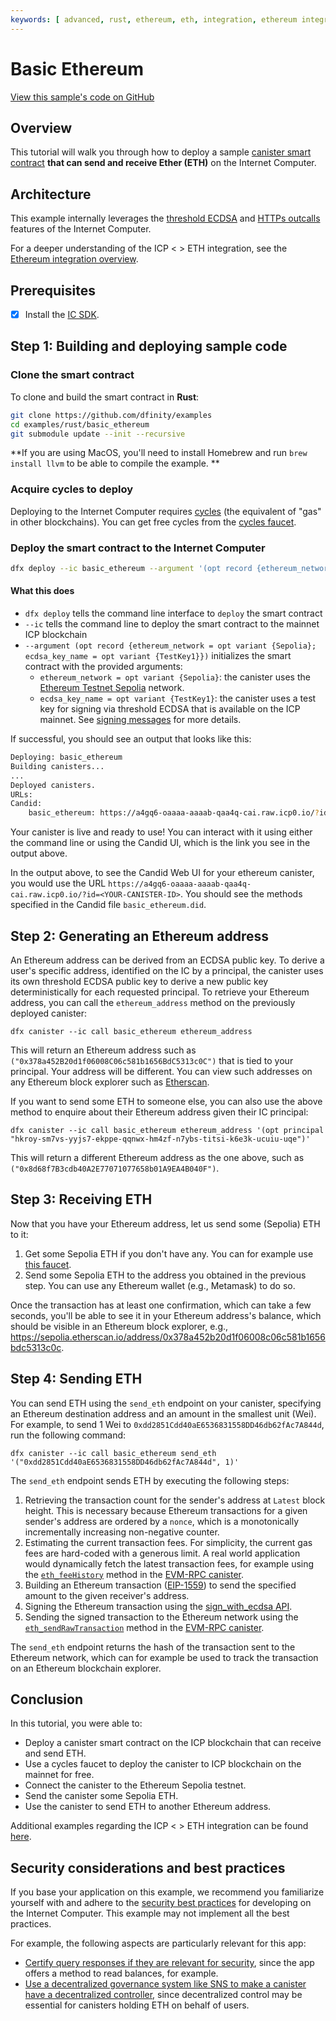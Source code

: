 ```yaml
---
keywords: [ advanced, rust, ethereum, eth, integration, ethereum integration ]
---
```


# Basic Ethereum

[View this sample's code on GitHub](https://github.com/dfinity/examples/tree/master/rust/basic_ethereum)

## Overview

This tutorial will walk you through how to deploy a
sample [canister smart contract](https://internetcomputer.org/docs/current/developer-docs/multi-chain/ethereum/overview)
**that can send and receive Ether (ETH)** on the Internet Computer.

## Architecture

This example internally leverages
the [threshold ECDSA](https://internetcomputer.org/docs/current/developer-docs/smart-contracts/encryption/t-ecdsa)
and [HTTPs outcalls](https://internetcomputer.org/docs/current/developer-docs/smart-contracts/advanced-features/https-outcalls/https-outcalls-overview)
features of the Internet Computer.

For a deeper understanding of the ICP < > ETH integration, see
the [Ethereum integration overview](https://internetcomputer.org/docs/current/developer-docs/multi-chain/ethereum/overview).

## Prerequisites

* [x] Install the [IC SDK](https://internetcomputer.org/docs/current/developer-docs/setup/install/index.mdx).

## Step 1: Building and deploying sample code

### Clone the smart contract

To clone and build the smart contract in **Rust**:

```bash
git clone https://github.com/dfinity/examples
cd examples/rust/basic_ethereum
git submodule update --init --recursive
```

**If you are using MacOS, you'll need to install Homebrew and run `brew install llvm` to be able to compile the example.
**

### Acquire cycles to deploy

Deploying to the Internet Computer
requires [cycles](https://internetcomputer.org/docs/current/developer-docs/setup/cycles) (the equivalent of "gas" in
other blockchains). You can get free cycles from
the [cycles faucet](https://internetcomputer.org/docs/current/developer-docs/setup/cycles/cycles-faucet.md).

### Deploy the smart contract to the Internet Computer

```bash
dfx deploy --ic basic_ethereum --argument '(opt record {ethereum_network = opt variant {Sepolia}; ecdsa_key_name = opt variant {TestKey1}})'
```

#### What this does

- `dfx deploy` tells the command line interface to `deploy` the smart contract
- `--ic` tells the command line to deploy the smart contract to the mainnet ICP blockchain
- `--argument (opt record {ethereum_network = opt variant {Sepolia}; ecdsa_key_name = opt variant {TestKey1}})`
  initializes the smart contract with the provided arguments:
    - `ethereum_network = opt variant {Sepolia}`: the canister uses
      the [Ethereum Testnet Sepolia](https://github.com/ethereum-lists/chains/blob/master/_data/chains/eip155-11155111.json)
      network.
    - `ecdsa_key_name = opt variant {TestKey1}`: the canister uses a test key for signing via threshold ECDSA that is
      available on the ICP mainnet.
      See [signing messages](https://internetcomputer.org/docs/current/developer-docs/smart-contracts/encryption/signing-messages#signing-messages-1)
      for more details.

If successful, you should see an output that looks like this:

```bash
Deploying: basic_ethereum
Building canisters...
...
Deployed canisters.
URLs:
Candid:
    basic_ethereum: https://a4gq6-oaaaa-aaaab-qaa4q-cai.raw.icp0.io/?id=<YOUR-CANISTER-ID>
```

Your canister is live and ready to use! You can interact with it using either the command line or using the Candid UI,
which is the link you see in the output above.

In the output above, to see the Candid Web UI for your ethereum canister, you would use the
URL `https://a4gq6-oaaaa-aaaab-qaa4q-cai.raw.icp0.io/?id=<YOUR-CANISTER-ID>`. You should see the methods specified in the Candid file `basic_ethereum.did`.

## Step 2: Generating an Ethereum address

An Ethereum address can be derived from an ECDSA public key. To derive a user's specific address, identified on the IC
by a principal, the canister uses its own threshold ECDSA public key to derive a new public key deterministically for
each requested principal. To retrieve your Ethereum address, you can call the `ethereum_address` method on the
previously deployed canister:

```shell
dfx canister --ic call basic_ethereum ethereum_address
```

This will return an Ethereum address such as `("0x378a452B20d1f06008C06c581b1656BdC5313c0C")` that is tied to your
principal. Your address will be different. You can view such addresses on any Ethereum block explorer such as [Etherscan](https://etherscan.io/).

If you want to send some ETH to someone else, you can also use the above method to enquire about their Ethereum address
given their IC principal:

```shell
dfx canister --ic call basic_ethereum ethereum_address '(opt principal "hkroy-sm7vs-yyjs7-ekppe-qqnwx-hm4zf-n7ybs-titsi-k6e3k-ucuiu-uqe")'
```

This will return a different Ethereum address as the one above, such
as `("0x8d68f7B3cdb40A2E77071077658b01A9EA4B040F")`.

## Step 3: Receiving ETH

Now that you have your Ethereum address, let us send some (Sepolia) ETH to it:

1. Get some Sepolia ETH if you don't have any. You can for example use [this faucet](https://www.alchemy.com/faucets/ethereum-sepolia).
2. Send some Sepolia ETH to the address you obtained in the previous step. You can use any Ethereum wallet (e.g.,
   Metamask) to do so.

Once the transaction has at least one confirmation, which can take a few seconds,
you'll be able to see it in your Ethereum address's balance, which should be visible in an Ethereum block explorer,
e.g., https://sepolia.etherscan.io/address/0x378a452b20d1f06008c06c581b1656bdc5313c0c.

## Step 4: Sending ETH

You can send ETH using the `send_eth` endpoint on your canister, specifying an Ethereum destination address and an
amount in the smallest unit (Wei). For example, to send 1 Wei to `0xdd2851Cdd40aE6536831558DD46db62fAc7A844d`, run the following command:

```shell
dfx canister --ic call basic_ethereum send_eth '("0xdd2851Cdd40aE6536831558DD46db62fAc7A844d", 1)'
```

The `send_eth` endpoint sends ETH by executing the following steps:

1. Retrieving the transaction count for the sender's address at `Latest` block height. This is necessary because
   Ethereum transactions for a given sender's address are ordered by a `nonce`, which is a monotonically incrementally
   increasing non-negative counter.
2. Estimating the current transaction fees. For simplicity, the current gas fees are hard-coded with a generous limit. A
   real world application would dynamically fetch the latest transaction fees, for example using
   the [`eth_feeHistory`](https://github.com/internet-computer-protocol/evm-rpc-canister/blob/3cce151d4c1338d83e6741afa354ccf11dff41e8/candid/evm_rpc.did#L254)
   method in the [EVM-RPC canister](https://github.com/internet-computer-protocol/evm-rpc-canister/tree/main).
3. Building an Ethereum transaction ([EIP-1559](https://eips.ethereum.org/EIPS/eip-1559)) to send the specified amount
   to the given receiver's address.
4. Signing the Ethereum transaction using
   the [sign_with_ecdsa API](https://internetcomputer.org/docs/current/developer-docs/smart-contracts/encryption/signing-messages).
5. Sending the signed transaction to the Ethereum network using
   the [`eth_sendRawTransaction`](https://github.com/internet-computer-protocol/evm-rpc-canister/blob/3cce151d4c1338d83e6741afa354ccf11dff41e8/candid/evm_rpc.did#L261)
   method in the [EVM-RPC canister](https://github.com/internet-computer-protocol/evm-rpc-canister/tree/main).

The `send_eth` endpoint returns the hash of the transaction sent to the Ethereum network, which can for example be used
to track the transaction on an Ethereum blockchain explorer.

## Conclusion

In this tutorial, you were able to:

* Deploy a canister smart contract on the ICP blockchain that can receive and send ETH.
* Use a cycles faucet to deploy the canister to ICP blockchain on the mainnet for free.
* Connect the canister to the Ethereum Sepolia testnet.
* Send the canister some Sepolia ETH.
* Use the canister to send ETH to another Ethereum address.

Additional examples regarding the ICP < > ETH integration can be
found [here](https://internetcomputer.org/docs/current/developer-docs/multi-chain/examples#ethereum--evm-examples).

## Security considerations and best practices

If you base your application on this example, we recommend you familiarize yourself with and adhere to
the [security best practices](https://internetcomputer.org/docs/current/references/security/) for developing on the
Internet Computer. This example may not implement all the best practices.

For example, the following aspects are particularly relevant for this app:

* [Certify query responses if they are relevant for security](https://internetcomputer.org/docs/current/references/security/general-security-best-practices#certify-query-responses-if-they-are-relevant-for-security),
  since the app offers a method to read balances, for example.
* [Use a decentralized governance system like SNS to make a canister have a decentralized controller](https://internetcomputer.org/docs/current/references/security/rust-canister-development-security-best-practices#use-a-decentralized-governance-system-like-sns-to-make-a-canister-have-a-decentralized-controller),
  since decentralized control may be essential for canisters holding ETH on behalf of users.
